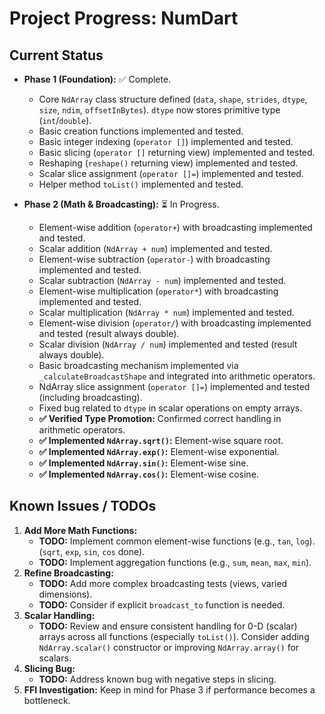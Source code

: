 # Project Progress: NumDart

## Current Status

- **Phase 1 (Foundation):** ✅ Complete.
  - Core `NdArray` class structure defined (`data`, `shape`, `strides`, `dtype`,
    `size`, `ndim`, `offsetInBytes`). `dtype` now stores primitive type
    (`int`/`double`).
  - Basic creation functions implemented and tested.
  - Basic integer indexing (`operator []`) implemented and tested.
  - Basic slicing (`operator []` returning view) implemented and tested.
  - Reshaping (`reshape()` returning view) implemented and tested.
  - Scalar slice assignment (`operator []=`) implemented and tested.
  - Helper method `toList()` implemented and tested.

- **Phase 2 (Math & Broadcasting):** ⏳ In Progress.
  - Element-wise addition (`operator+`) with broadcasting implemented and
    tested.
  - Scalar addition (`NdArray + num`) implemented and tested.
  - Element-wise subtraction (`operator-`) with broadcasting implemented and
    tested.
  - Scalar subtraction (`NdArray - num`) implemented and tested.
  - Element-wise multiplication (`operator*`) with broadcasting implemented and
    tested.
  - Scalar multiplication (`NdArray * num`) implemented and tested.
  - Element-wise division (`operator/`) with broadcasting implemented and tested
    (result always double).
  - Scalar division (`NdArray / num`) implemented and tested (result always
    double).
  - Basic broadcasting mechanism implemented via `_calculateBroadcastShape` and
    integrated into arithmetic operators.
  - NdArray slice assignment (`operator []=`) implemented and tested (including
    broadcasting).
  - Fixed bug related to `dtype` in scalar operations on empty arrays.
  - **✅ Verified Type Promotion:** Confirmed correct handling in arithmetic
    operators.
  - **✅ Implemented `NdArray.sqrt()`:** Element-wise square root.
  - **✅ Implemented `NdArray.exp()`:** Element-wise exponential.
  - **✅ Implemented `NdArray.sin()`:** Element-wise sine.
  - **✅ Implemented `NdArray.cos()`:** Element-wise cosine.

## Known Issues / TODOs

1. **Add More Math Functions:**
   - **TODO:** Implement common element-wise functions (e.g., `tan`, `log`).
     (`sqrt`, `exp`, `sin`, `cos` done).
   - **TODO:** Implement aggregation functions (e.g., `sum`, `mean`, `max`,
     `min`).
2. **Refine Broadcasting:**
   - **TODO:** Add more complex broadcasting tests (views, varied dimensions).
   - **TODO:** Consider if explicit `broadcast_to` function is needed.
3. **Scalar Handling:**
   - **TODO:** Review and ensure consistent handling for 0-D (scalar) arrays
     across all functions (especially `toList()`). Consider adding
     `NdArray.scalar()` constructor or improving `NdArray.array()` for scalars.
4. **Slicing Bug:**
   - **TODO:** Address known bug with negative steps in slicing.
5. **FFI Investigation:** Keep in mind for Phase 3 if performance becomes a
   bottleneck.
